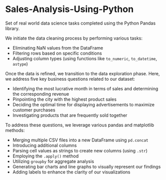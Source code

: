# Sales-Analysis-Using-Python
Set of real world data science tasks completed using the Python Pandas library.


We initiate the data cleaning process by performing various tasks:
- Eliminating NaN values from the DataFrame
- Filtering rows based on specific conditions
- Adjusting column types (using functions like `to_numeric`, `to_datetime`, `astype`)

Once the data is refined, we transition to the data exploration phase. Here, we address five key business questions related to our dataset:
- Identifying the most lucrative month in terms of sales and determining the corresponding revenue
- Pinpointing the city with the highest product sales
- Deciding the optimal time for displaying advertisements to maximize customer purchases
- Investigating products that are frequently sold together

To address these questions, we leverage various pandas and matplotlib methods:
- Merging multiple CSV files into a new DataFrame using `pd.concat`
- Introducing additional columns
- Parsing cell values as strings to create new columns (using `.str`)
- Employing the `.apply()` method
- Utilizing `groupby` for aggregate analysis
- Generating bar charts and line graphs to visually represent our findings
- Adding labels to enhance the clarity of our visualizations
